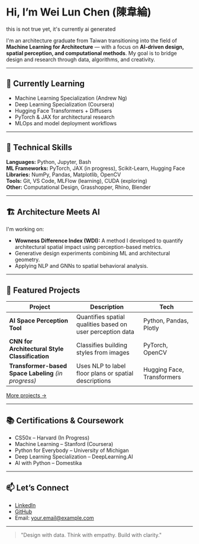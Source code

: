 # Hi, I’m Wei Lun Chen (陳韋綸)
this is not true yet, it's currently ai generated 

I'm an architecture graduate from Taiwan transitioning into the field of **Machine Learning for Architecture** — with a focus on **AI-driven design, spatial perception, and computational methods**. My goal is to bridge design and research through data, algorithms, and creativity.

---

## 🧠 Currently Learning

- Machine Learning Specialization (Andrew Ng)
- Deep Learning Specialization (Coursera)
- Hugging Face Transformers + Diffusers
- PyTorch & JAX for architectural research
- MLOps and model deployment workflows

---

## 🔧 Technical Skills

**Languages:** Python, Jupyter, Bash  
**ML Frameworks:** PyTorch, JAX (in progress), Scikit-Learn, Hugging Face  
**Libraries:** NumPy, Pandas, Matplotlib, OpenCV  
**Tools:** Git, VS Code, MLFlow (learning), CUDA (exploring)  
**Other:** Computational Design, Grasshopper, Rhino, Blender

---

## 🏗️ Architecture Meets AI

I'm working on:
- **Wowness Difference Index (WDI):** A method I developed to quantify architectural spatial impact using perception-based metrics.
- Generative design experiments combining ML and architectural geometry.
- Applying NLP and GNNs to spatial behavioral analysis.

---

## 📂 Featured Projects

| Project | Description | Tech |
|--------|-------------|------|
| **AI Space Perception Tool** | Quantifies spatial qualities based on user perception data | Python, Pandas, Plotly |
| **CNN for Architectural Style Classification** | Classifies building styles from images | PyTorch, OpenCV |
| **Transformer-based Space Labeling** *(in progress)* | Uses NLP to label floor plans or spatial descriptions | Hugging Face, Transformers |

[More projects →](https://github.com/your-username?tab=repositories)

---

## 📚 Certifications & Coursework

- CS50x – Harvard (In Progress)
- Machine Learning – Stanford (Coursera)
- Python for Everybody – University of Michigan
- Deep Learning Specialization – DeepLearning.AI
- AI with Python – Domestika

---

## 📫 Let’s Connect

- [LinkedIn](https://www.linkedin.com/in/your-profile)
- [GitHub](https://github.com/your-username)
- Email: your.email@example.com

---

> "Design with data. Think with empathy. Build with clarity."